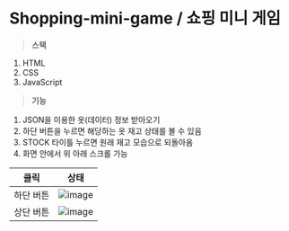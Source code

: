 # Shopping-mini-game / 쇼핑 미니 게임
> **스택**

1. HTML
2. CSS
3. JavaScript

> **기능**
1. JSON을 이용한 옷(데이터) 정보 받아오기
2. 하단 버튼을 누르면 해당하는 옷 재고 상태를 볼 수 있음
3. STOCK 타이틀 누르면 원래 재고 모습으로 되돌아옴
4. 화면 안에서 위 아래 스크롤 가능

|클릭|상태|
|--|--|
|하단 버튼|![image](https://user-images.githubusercontent.com/68316994/173478734-88410e1f-01ef-47de-b893-b1e264bcb603.png)|
|상단 버튼|![image](https://user-images.githubusercontent.com/68316994/173478956-fb10032b-5309-4ae7-a1e1-9ae9c24a7674.png)|
